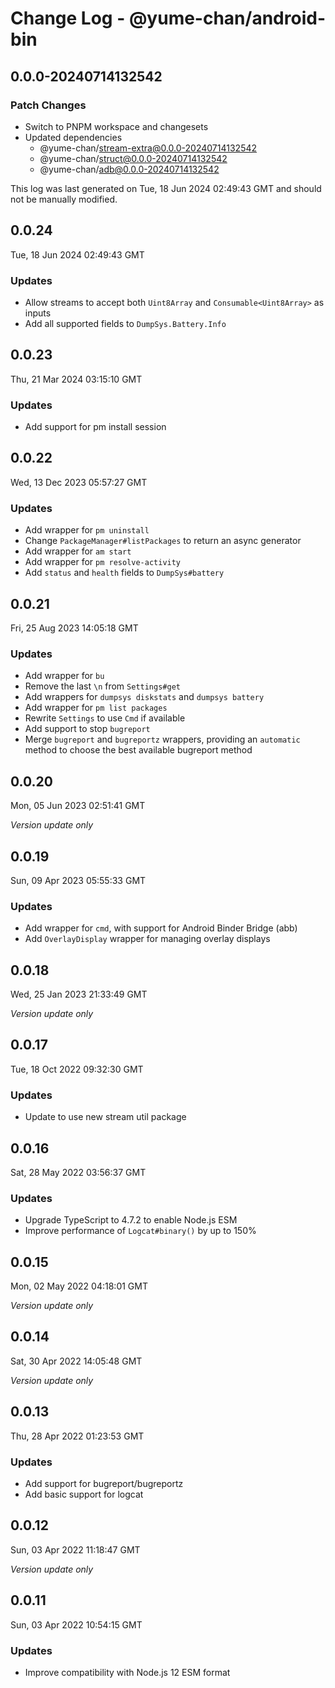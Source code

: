 # Change Log - @yume-chan/android-bin

## 0.0.0-20240714132542

### Patch Changes

-   Switch to PNPM workspace and changesets
-   Updated dependencies
    -   @yume-chan/stream-extra@0.0.0-20240714132542
    -   @yume-chan/struct@0.0.0-20240714132542
    -   @yume-chan/adb@0.0.0-20240714132542

This log was last generated on Tue, 18 Jun 2024 02:49:43 GMT and should not be manually modified.

## 0.0.24

Tue, 18 Jun 2024 02:49:43 GMT

### Updates

-   Allow streams to accept both `Uint8Array` and `Consumable<Uint8Array>` as inputs
-   Add all supported fields to `DumpSys.Battery.Info`

## 0.0.23

Thu, 21 Mar 2024 03:15:10 GMT

### Updates

-   Add support for pm install session

## 0.0.22

Wed, 13 Dec 2023 05:57:27 GMT

### Updates

-   Add wrapper for `pm uninstall`
-   Change `PackageManager#listPackages` to return an async generator
-   Add wrapper for `am start`
-   Add wrapper for `pm resolve-activity`
-   Add `status` and `health` fields to `DumpSys#battery`

## 0.0.21

Fri, 25 Aug 2023 14:05:18 GMT

### Updates

-   Add wrapper for `bu`
-   Remove the last `\n` from `Settings#get`
-   Add wrappers for `dumpsys diskstats` and `dumpsys battery`
-   Add wrapper for `pm list packages`
-   Rewrite `Settings` to use `Cmd` if available
-   Add support to stop `bugreport`
-   Merge `bugreport` and `bugreportz` wrappers, providing an `automatic` method to choose the best available bugreport method

## 0.0.20

Mon, 05 Jun 2023 02:51:41 GMT

_Version update only_

## 0.0.19

Sun, 09 Apr 2023 05:55:33 GMT

### Updates

-   Add wrapper for `cmd`, with support for Android Binder Bridge (abb)
-   Add `OverlayDisplay` wrapper for managing overlay displays

## 0.0.18

Wed, 25 Jan 2023 21:33:49 GMT

_Version update only_

## 0.0.17

Tue, 18 Oct 2022 09:32:30 GMT

### Updates

-   Update to use new stream util package

## 0.0.16

Sat, 28 May 2022 03:56:37 GMT

### Updates

-   Upgrade TypeScript to 4.7.2 to enable Node.js ESM
-   Improve performance of `Logcat#binary()` by up to 150%

## 0.0.15

Mon, 02 May 2022 04:18:01 GMT

_Version update only_

## 0.0.14

Sat, 30 Apr 2022 14:05:48 GMT

_Version update only_

## 0.0.13

Thu, 28 Apr 2022 01:23:53 GMT

### Updates

-   Add support for bugreport/bugreportz
-   Add basic support for logcat

## 0.0.12

Sun, 03 Apr 2022 11:18:47 GMT

_Version update only_

## 0.0.11

Sun, 03 Apr 2022 10:54:15 GMT

### Updates

-   Improve compatibility with Node.js 12 ESM format
